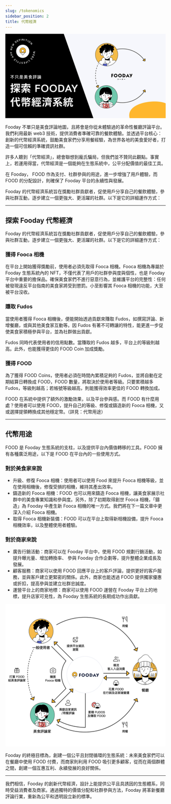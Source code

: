 ```yaml
---
slug: /tokenomics
sidebar_position: 2
title: 代幣經濟
---
```


![Tokenomics](../tokenomics.jpg)

Fooday 不單只是美食評論地圖，且將會是你從未體驗過的革命性餐廳評論平台。我們利用最新 web3 技術，提供消費者準確可靠的餐飲體驗。並透過平台核心：創新的代幣經濟系統，鼓勵美食家們分享用餐經驗，為世界各地的美食愛好者，打造一個可信賴的準確資訊社群。

許多人聽到「代幣經濟」，總會聯想到龐氏騙局，但我們並不贊同此觀點。事實上，若運用得當，代幣經濟是一個能夠在生態系統中，公平分配價值的最佳工具。

在 Fooday， FOOD 作為支付、社群參與的用途，進一步增強了用戶體驗，而 FOOD 的分配設計，則確保了 Fooday 平台的永續性與發展。

Fooday 的代幣經濟系統旨在獎勵社群貢獻者，促使用戶分享自己的餐飲體驗，參與社群互動，逐步建立一個更強大、更活躍的社群。以下是它的詳細運作方式：

***

## 探索 Fooday 代幣經濟

Fooday 的代幣經濟系統旨在獎勵社群貢獻者，促使用戶分享自己的餐飲體驗，參與社群互動，逐步建立一個更強大、更活躍的社群。以下是它的詳細運作方式：

### 獲得 Fooca 相機

在平台上開始獲得獎勵前，使用者必須先取得 Fooca 相機。Fooca 相機為專屬於 Fooday 生態系統內的 NFT，不僅代表了用戶的社群參與度與個性，也是 Fooday 平台中重要的擔保品。確保美食家們不進行惡意行為，並維護平台的完整性：任何被發現違反平台指南的美食家將受到懲罰。小至影響其 Fooca 相機的功能，大至被平台沒收。

### 賺取 Fudos

當使用者獲得 Fooca 相機後，便能開始透過貢獻來賺取 Fudos，如撰寫評論、新增餐廳，或與其他美食家互動等。因 Fudos 有著不可轉讓的特性，能更進一步促使美食家積極參與平台，並為社群做出貢獻。

Fudos 同時代表使用者的信用點數。當賺取的 Fudos 越多，平台上的等級則越高。此外，也能獲得更佳的 FOOD Coin 加成獎勵。

### 獲得 FOOD

為了獲得 FOOD Coins，使用者必須在時間內累積足夠的 Fudos，並將自動在定期結算日轉換成 FOOD，FOOD 數量，將取決於使用者等級。只要累積越多 Fudos，等級則越高；若帳號等級越高，則能獲得效率更佳的 FOOD 轉換加成。

FOOD 在系統中提供了額外的激勵效果，以及平台參與感。而 FOOD 有什麼用處？使用者可以使用 FOOD，提升自己的等級、修復或鑄造新的 Fooca 相機，又或選擇提領轉換成其他穩定幣。（詳見：代幣用途）

***

## 代幣用途

FOOD 是 Fooday 生態系統的支柱，以及提供平台內價值轉移的工具。FOOD 擁有各種廣泛用途，以下是 FOOD 在平台內的一些使用方式。

### 對於美食家來說

* 升級、修復 Fooca 相機：使用者可以使用 Food 來提升 Fooca 相機等級，並在使用相機後，修復受損的相機，維持其產出效率。
* 鑄造新的 Fooca 相機：FOOD 也可以用來鑄造 Fooca 相機，讓美食家展示社群中的美食專業知識和參與度。另外，除了初期取得創世 Fooca 相機，「鑄造」為 Fooday 中產生新 Fooca 相機的唯一方式。我們將在下一篇文章中更深入介紹 Fooca 相機。
* 取得 Fooca 相機新裝備：FOOD 可以在平台上取得新相機設備，提升 Fooca 相機效率，以及整體使用者體驗。

### 對於商家來說

* 廣告行銷活動：商家可以在 Fooday 平台中，使用 FOOD 規劃行銷活動，如提升曝光量、增加轉換率、 參與 Fooday 合作企劃等，提升整體企業成長及發展。
* 顧客服務：商家可以使用 FOOD 回應平台上的客戶評論，提供更好的客戶服務，並與客戶建立更緊密的關係。此外，商家也能透過 FOOD 提供獨家優惠或折扣，提高參與並建立社群忠誠度。
* 運營平台上的商家地標：商家可以使用 FOOD 運營在 Fooday 平台上的地標，提升店家可見性，為 Fooday 生態系統的長期成功作出貢獻。

![Ecosystem](../ecosystem.jpg)

Fooday 的終極目標為，創建一個公平且封閉循環的生態系統：未來美食家們可以在餐廳中使用 FOOD 付費，而商家則利用 FOOD 吸引更多顧客，從而在兩個群體之間，創建一個互惠互利、永續發展的良好關係。

***

我們相信，Fooday 的創新代幣經濟，設計上能提供公平且具誘因的生態體系，同時受益消費者及商家。通過獨特的價值分配和社群參與方法，Fooday 將革新餐廳評論行業，重新為公平和透明設立新的標準。